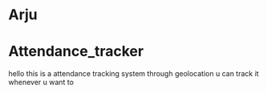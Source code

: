 # Arju
# Attendance_tracker
hello this is a attendance tracking system through geolocation u can track it whenever u want to 
